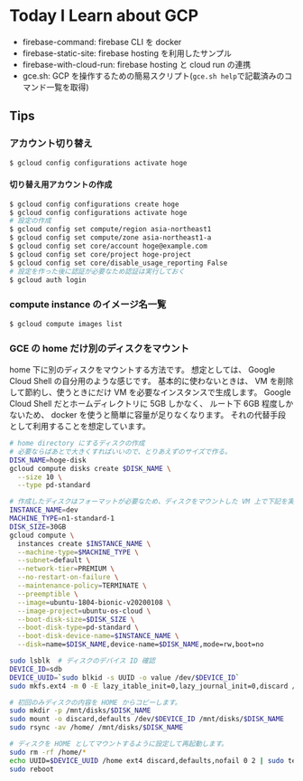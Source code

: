 # Today I Learn about GCP

- firebase-command: firebase CLI を docker
- firebase-static-site: firebase hosting を利用したサンプル
- firebase-with-cloud-run: firebase hosting と cloud run の連携
- gce.sh: GCP を操作するための簡易スクリプト(`gce.sh help`で記載済みのコマンド一覧を取得)

## Tips

### アカウント切り替え

```sh
$ gcloud config configurations activate hoge
```

#### 切り替え用アカウントの作成

```sh
$ gcloud config configurations create hoge
$ gcloud config configurations activate hoge
# 設定の作成
$ gcloud config set compute/region asia-northeast1
$ gcloud config set compute/zone asia-northeast1-a
$ gcloud config set core/account hoge@example.com
$ gcloud config set core/project hoge-project
$ gcloud config set core/disable_usage_reporting False
# 設定を作った後に認証が必要なため認証は実行しておく
$ gcloud auth login
```

### compute instance のイメージ名一覧

```
$ gcloud compute images list
```

### GCE の home だけ別のディスクをマウント

home 下に別のディスクをマウントする方法です。
想定としては、 Google Cloud Shell の自分用のような感じです。
基本的に使わないときは、 VM を削除して節約し、使うときにだけ VM を必要なインスタンスで生成します。
Google Cloud Shell だとホームディレクトリに 5GB しかなく、
ルート下 6GB 程度しかないため、 docker を使うと簡単に容量が足りなくなります。
それの代替手段として利用することを想定しています。

```sh
# home directory にするディスクの作成
# 必要ならばあとで大きくすればいいので、とりあえずのサイズで作る。
DISK_NAME=hoge-disk
gcloud compute disks create $DISK_NAME \
  --size 10 \
  --type pd-standard

# 作成したディスクはフォーマットが必要なため、ディスクをマウントした VM 上で下記を実行します。
INSTANCE_NAME=dev
MACHINE_TYPE=n1-standard-1
DISK_SIZE=30GB
gcloud compute \
  instances create $INSTANCE_NAME \
  --machine-type=$MACHINE_TYPE \
  --subnet=default \
  --network-tier=PREMIUM \
  --no-restart-on-failure \
  --maintenance-policy=TERMINATE \
  --preemptible \
  --image=ubuntu-1804-bionic-v20200108 \
  --image-project=ubuntu-os-cloud \
  --boot-disk-size=$DISK_SIZE \
  --boot-disk-type=pd-standard \
  --boot-disk-device-name=$INSTANCE_NAME \
  --disk=name=$DISK_NAME,device-name=$DISK_NAME,mode=rw,boot=no

sudo lsblk  # ディスクのデバイス ID 確認
DEVICE_ID=sdb
DEVICE_UUID=`sudo blkid -s UUID -o value /dev/$DEVICE_ID`
sudo mkfs.ext4 -m 0 -E lazy_itable_init=0,lazy_journal_init=0,discard /dev/$DEVICE_ID

# 初回のみディスクの内容を HOME からコピーします。
sudo mkdir -p /mnt/disks/$DISK_NAME
sudo mount -o discard,defaults /dev/$DEVICE_ID /mnt/disks/$DISK_NAME
sudo rsync -av /home/ /mnt/disks/$DISK_NAME

# ディスクを HOME としてマウントするように設定して再起動します。
sudo rm -rf /home/*
echo UUID=$DEVICE_UUID /home ext4 discard,defaults,nofail 0 2 | sudo tee -a /etc/fstab
sudo reboot
```
